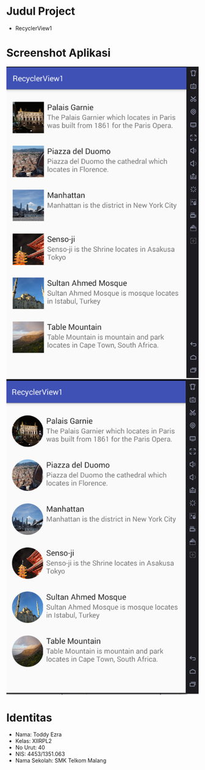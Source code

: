 # Judul Project
* RecyclerView1

# Screenshot Aplikasi
![screenshot](https://github.com/toddyezra/RecyclerView1/blob/master/RV1.PNG)
![screenshot](https://github.com/toddyezra/RecyclerView1/blob/master/RV1.1.PNG)

# Identitas 
 * Nama: Toddy Ezra 
 * Kelas: XIIRPL2
 * No Urut: 40
 * NIS: 4453/1351.063
 * Nama Sekolah: SMK Telkom Malang

